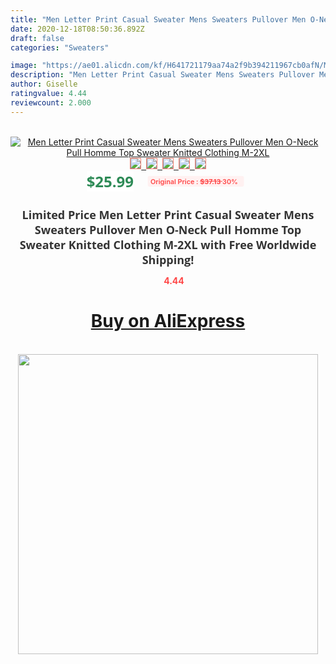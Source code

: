 ```yaml
---
title: "Men Letter Print Casual Sweater Mens Sweaters Pullover Men O-Neck Pull Homme Top Sweater Knitted Clothing M-2XL"
date: 2020-12-18T08:50:36.892Z
draft: false
categories: "Sweaters"

image: "https://ae01.alicdn.com/kf/H641721179aa74a2f9b394211967cb0afN/Men-Letter-Print-Casual-Sweater-Mens-Sweaters-Pullover-Men-O-Neck-Pull-Homme-Top-Sweater-Knitted.png_220x220.png"
description: "Men Letter Print Casual Sweater Mens Sweaters Pullover Men O-Neck Pull Homme Top Sweater Knitted Clothing M-2XL"
author: Giselle
ratingvalue: 4.44
reviewcount: 2.000
---
```

<br>
<div style="text-align: center;">
<a href="https://s.click.aliexpress.com/e/_9wtvaN" target="_blank" rel="nofollow noopener noreferrer"><img alt="Men Letter Print Casual Sweater Mens Sweaters Pullover Men O-Neck Pull Homme Top Sweater Knitted Clothing M-2XL" class="magnifier-image" src="https://ae01.alicdn.com/kf/H641721179aa74a2f9b394211967cb0afN/Men-Letter-Print-Casual-Sweater-Mens-Sweaters-Pullover-Men-O-Neck-Pull-Homme-Top-Sweater-Knitted.png_220x220.png_640x640.jpg">
<br>
<img style="border:1px solid salmon" src="https://ae01.alicdn.com/kf/H641721179aa74a2f9b394211967cb0afN/Men-Letter-Print-Casual-Sweater-Mens-Sweaters-Pullover-Men-O-Neck-Pull-Homme-Top-Sweater-Knitted.png_120x120.jpg">&nbsp;&nbsp;<img style="border:1px solid salmon" src="https://ae01.alicdn.com/kf/H3e9cee4be1fd47bcbf8b87cb88452d1fJ/Men-Letter-Print-Casual-Sweater-Mens-Sweaters-Pullover-Men-O-Neck-Pull-Homme-Top-Sweater-Knitted.jpg_120x120.jpg">&nbsp;&nbsp;<img style="border:1px solid salmon" src="https://ae01.alicdn.com/kf/Hf237adae579a4bc7aa8297fd1c0bfab6T/Men-Letter-Print-Casual-Sweater-Mens-Sweaters-Pullover-Men-O-Neck-Pull-Homme-Top-Sweater-Knitted.jpg_120x120.jpg">&nbsp;&nbsp;<img style="border:1px solid salmon" src="https://ae01.alicdn.com/kf/Hf16e0ccaf024464dad838b959294aed1R/Men-Letter-Print-Casual-Sweater-Mens-Sweaters-Pullover-Men-O-Neck-Pull-Homme-Top-Sweater-Knitted.jpg_120x120.jpg">&nbsp;&nbsp;<img style="border:1px solid salmon" src="https://ae01.alicdn.com/kf/H9b2ccd4d008c4b6bbbaefd04b6e86733G/Men-Letter-Print-Casual-Sweater-Mens-Sweaters-Pullover-Men-O-Neck-Pull-Homme-Top-Sweater-Knitted.jpg_120x120.jpg"></a></div><br0>
<div style="text-align: center;"><span style="background-color: white; border: 0px; box-sizing: border-box; color: seagreen; display: inline-block; font-family: &quot;open sans&quot; , &quot;arial&quot; , &quot;helvetica&quot; , sans-serif , &quot;heiti&quot;; font-size: 24px; font-stretch: inherit; font-weight: 700; line-height: inherit; margin: 0px 10px 0px 0px; padding: 0px; vertical-align: middle;">$25.99 </span>
<span style="background: rgb(255 , 241 , 241); border-radius: 3px; border: 0px; box-sizing: border-box; color: #ff4747; display: inline-block; font-family: inherit; font-size: 12px; font-stretch: inherit; font-style: inherit; font-variant: inherit; font-weight: 600; line-height: inherit; margin: 0px; padding: 2px 5px; transform: scale(0.9); vertical-align: middle;">Original Price : <b style="text-decoration: line-through;">$37.13 </b> 30%&nbsp;&nbsp;</span></div>
<h1 style="color: #333333; display: inline-block; font-family: &quot;open sans&quot; , &quot;arial&quot; , &quot;helvetica&quot; , sans-serif , &quot;heiti&quot;; font-size: 18px; font-stretch: inherit; font-weight: 700; text-align: center;">Limited Price Men Letter Print Casual Sweater Mens Sweaters Pullover Men O-Neck Pull Homme Top Sweater Knitted Clothing M-2XL with Free Worldwide Shipping!</h1>
<div style="color: #ff4747; text-align: center;">
<img src="https://4.bp.blogspot.com/-M0ZcTcb-5uY/XleCXlxnR4I/AAAAAAAAAEc/OrjgMkXV1oMQFaCRZj5HQwOCBcu3w1FegCPcBGAYYCw/s1600/star.png" style="height: 15px;">&nbsp;<b>4.44</b></div>
<div class="button_cont" align="center"><a class="buynow_a" href="https://s.click.aliexpress.com/e/_9wtvaN" target="_blank" rel="nofollow noopener noreferrer"><H1>Buy on AliExpress</H1></a></div><br>
<div class="separator" style="clear: both; text-align: center;">
<img src="https://lh3.googleusercontent.com/-pTy5HemUv9M/XlePHvY0dAI/AAAAAAAAAE4/0nX5iRUoIWY8eMW9Dpxeirr157OZliDIgCLcBGAsYHQ/s1600/badge.gif" width="480">
</div>
